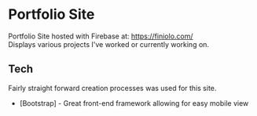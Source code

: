 # Portfolio Site
Portfolio Site hosted with Firebase at: https://finiolo.com/
<br>
Displays various projects I've worked or currently working on.

## Tech

Fairly straight forward creation processes was used for this site. 
* [Bootstrap] - Great front-end framework allowing for easy mobile view